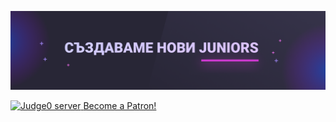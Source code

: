 
![ITBG Cover image](https://github.com/IT-BG/.github/blob/master/profile/assets/cover.png)

<a href="http://discord.gg/dRrdYQf">
  <img src="https://discordapp.com/api/guilds/415879828470759434/embed.png" alt="Judge0 server">
</a>
  <a href="https://www.patreon.com/bePatron?u=31004398" data-patreon-widget-type="become-patron-button">Become a Patron!</a><script async src="https://c6.patreon.com/becomePatronButton.bundle.js"></script>
